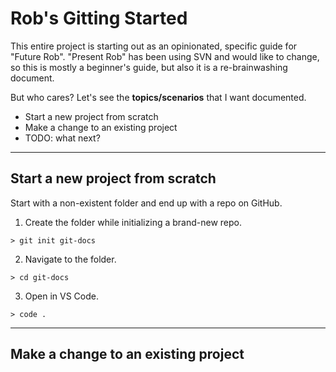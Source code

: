 # Rob's Gitting Started

This entire project is starting out as an opinionated, specific guide for "Future Rob". "Present Rob" has been using SVN and would like to change, so this is mostly a beginner's guide, but also it is a re-brainwashing document.

But who cares? Let's see the **topics/scenarios** that I want documented.

- Start a new project from scratch
- Make a change to an existing project
- TODO: what next?

---

## Start a new project from scratch

Start with a non-existent folder and end up with a repo on GitHub.

1. Create the folder while initializing a brand-new repo.
```
> git init git-docs
```

2. Navigate to the folder.
```
> cd git-docs
```

3. Open in VS Code.
```
> code .
```

---

## Make a change to an existing project
